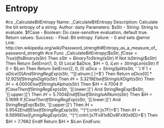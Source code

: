 # Entropy
#cs _CalculateBitEntropy Name: _CalculateBitEntropy Description: Calculate the bit entropy of a string. Author: dany Parameters: $sStr - String: String to evaluate. $fCase - Boolean: Do case-sensitive evaluation, default true. Return values: Success: - Float: Bit entropy. Failure: - 0 and sets @error Link: http://en.wikipedia.org/wiki/Password_strength#Entropy_as_a_measure_of_password_strength #ce Func _CalculateBitEntropy($sStr, $fCase = True) If IsBinary($sStr) Then $sStr = BinaryToString($sStr) If Not IsString($sStr) Then Return SetError(1, 0, 0) Local $aDice, $iH = 0, $iLen = StringLen($sStr) If 0 = $iLen Then Return SetError(2, 0, 0) $aDice = StringSplit($sStr, ' ') If 1 &lt; $aDice[0] And StringRegExp($sStr, '^[[:alnum:] ]+$') Then Return $aDice[0] * 12.925 If StringIsDigit($sStr) Then $iH = 3.3219 ElseIf StringIsXDigit($sStr) Then $iH = 4.0000 ElseIf StringIsAlpha($sStr) Then $iH = 4.7004 If $fCase Then If StringRegExp($sStr, '[[:lower:]]') And StringRegExp($sStr, '[[:upper:]]') Then $iH = 5.7004 EndIf ElseIf StringIsAlNum($sStr) Then $iH = 5.1699 If $fCase Then If StringRegExp($sStr, '[[:lower:]]') And StringRegExp($sStr, '[[:upper:]]') Then $iH = 5.9542 EndIf ElseIf StringRegExp($sStr, '^[^[:cntrl:]x7F]+$') Then $iH = 6.5699 ElseIf _StringRegExp($sStr, '^[^[:cntrl:]x7Fx81x8Dx8Fx90x9D]+$') Then $iH = 7.7682 EndIf Return $iH * $iLen EndFunc
